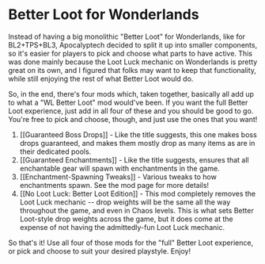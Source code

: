 # Better Loot for Wonderlands

Instead of having a big monolithic "Better Loot" for Wonderlands, like for
BL2+TPS+BL3, Apocalyptech decided to split it up into smaller components,
so it's easier for players to pick and choose what parts to have active.
This was done mainly because the Loot Luck mechanic on Wonderlands is pretty
great on its own, and I figured that folks may want to keep that functionality,
while still enjoying the rest of what Better Loot would do.

So, in the end, there's four mods which, taken together, basically all add
up to what a "WL Better Loot" mod would've been.  If you want the full Better
Loot experience, just add in all four of these and you should be good to go.
You're free to pick and choose, though, and just use the ones that you want!

1. [[Guaranteed Boss Drops]] - Like the title suggests, this one makes boss
   drops guaranteed, and makes them mostly drop as many items as are in their
   dedicated pools.
2. [[Guaranteed Enchantments]] - Like the title suggests, ensures that all
   enchantable gear will spawn with enchantments in the game.
3. [[Enchantment-Spawning Tweaks]] - Various tweaks to how enchantments spawn.
   See the mod page for more details!
4. [[No Loot Luck: Better Loot Edition]] - This mod completely removes the
   Loot Luck mechanic -- drop weights will be the same all the way throughout
   the game, and even in Chaos levels.  This is what sets Better Loot-style
   drop weights across the game, but it does come at the expense of not having
   the admittedly-fun Loot Luck mechanic.

So that's it!  Use all four of those mods for the "full" Better Loot experience,
or pick and choose to suit your desired playstyle.  Enjoy!

